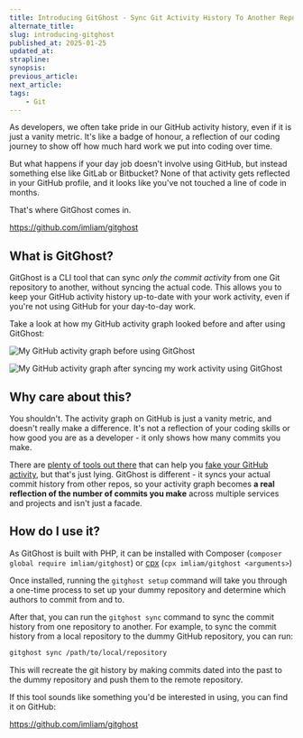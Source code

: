 ```yaml
---
title: Introducing GitGhost - Sync Git Activity History To Another Repo
alternate_title:
slug: introducing-gitghost
published_at: 2025-01-25
updated_at:
strapline:
synopsis:
previous_article:
next_article:
tags:
    - Git
---
```


As developers, we often take pride in our GitHub activity history, even if it is just a vanity metric. It's like a badge of honour, a reflection of our coding journey to show off how much hard work we put into coding over time.

But what happens if your day job doesn't involve using GitHub, but instead something else like GitLab or Bitbucket? None of that activity gets reflected in your GitHub profile, and it looks like you've not touched a line of code in months.

That's where GitGhost comes in.

<https://github.com/imliam/gitghost>

## What is GitGhost?

GitGhost is a CLI tool that can sync _only the commit activity_ from one Git repository to another, without syncing the actual code. This allows you to keep your GitHub activity history up-to-date with your work activity, even if you're not using GitHub for your day-to-day work.

Take a look at how my GitHub activity graph looked before and after using GitGhost:

![My GitHub activity graph before using GitGhost](/images/articles/gitghost-before.png)

![My GitHub activity graph after syncing my work activity using GitGhost](/images/articles/gitghost-after.png)

## Why care about this?

You shouldn't. The activity graph on GitHub is just a vanity metric, and doesn't really make a difference. It's not a reflection of your coding skills or how good you are as a developer - it only shows how many commits you make.

There are [plenty of tools out there](https://github.com/Shpota/github-activity-generator) that can help you [fake your GitHub activity](https://github.com/artiebits/fake-git-history), but that's just lying. GitGhost is different - it syncs your actual commit history from other repos, so your activity graph becomes **a real reflection of the number of commits you make** across multiple services and projects and isn't just a facade.

## How do I use it?

As GitGhost is built with PHP, it can be installed with Composer (`composer global require imliam/gitghost`) or [cpx](https://cpx.dev) (`cpx imliam/gitghost <arguments>`)

Once installed, running the `gitghost setup` command will take you through a one-time process to set up your dummy repository and determine which authors to commit from and to.

After that, you can run the `gitghost sync` command to sync the commit history from one repository to another. For example, to sync the commit history from a local repository to the dummy GitHub repository, you can run:

```bash
gitghost sync /path/to/local/repository
```

This will recreate the git history by making commits dated into the past to the dummy repository and push them to the remote repository.

If this tool sounds like something you'd be interested in using, you can find it on GitHub:

<https://github.com/imliam/gitghost>
